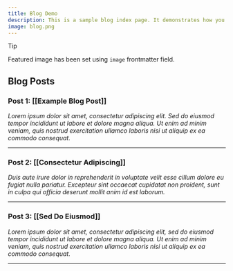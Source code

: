 ```yaml
---
title: Blog Demo
description: This is a sample blog index page. It demonstrates how you can add a features image to a page and create a simple list of blog posts.
image: blog.png
---
```


>[!tip]
>Featured image has been set using `image` frontmatter field.

## Blog Posts

### Post 1: [[Example Blog Post]]
*Lorem ipsum dolor sit amet, consectetur adipiscing elit. Sed do eiusmod tempor incididunt ut labore et dolore magna aliqua. Ut enim ad minim veniam, quis nostrud exercitation ullamco laboris nisi ut aliquip ex ea commodo consequat.*

---

### Post 2: [[Consectetur Adipiscing]]
*Duis aute irure dolor in reprehenderit in voluptate velit esse cillum dolore eu fugiat nulla pariatur. Excepteur sint occaecat cupidatat non proident, sunt in culpa qui officia deserunt mollit anim id est laborum.*

---

### Post 3: [[Sed Do Eiusmod]]
*Lorem ipsum dolor sit amet, consectetur adipiscing elit, sed do eiusmod tempor incididunt ut labore et dolore magna aliqua. Ut enim ad minim veniam, quis nostrud exercitation ullamco laboris nisi ut aliquip ex ea commodo consequat.*

---
